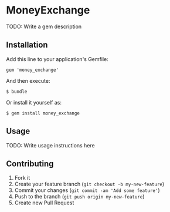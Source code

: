 # MoneyExchange

TODO: Write a gem description

## Installation

Add this line to your application's Gemfile:

    gem 'money_exchange'

And then execute:

    $ bundle

Or install it yourself as:

    $ gem install money_exchange

## Usage

TODO: Write usage instructions here

## Contributing

1. Fork it
2. Create your feature branch (`git checkout -b my-new-feature`)
3. Commit your changes (`git commit -am 'Add some feature'`)
4. Push to the branch (`git push origin my-new-feature`)
5. Create new Pull Request
